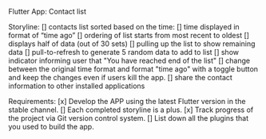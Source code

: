 Flutter App: Contact list

Storyline:
[] contacts list sorted based on the time:
    [] time displayed in format of “time ago”
    [] ordering of list starts from most recent to oldest
[] displays half of data (out of 30 sets)
    [] pulling up the list to show remaining data
[] pull-to-refresh to generate 5 random data to add to list
[] show indicator informing user that "You have reached end of the list"
[] change between the original time format and format "time ago" with a toggle button and keep the changes even if users kill the app.
[] share the contact information to other installed applications

Requirements:
[x] Develop the APP using the latest Flutter version in the stable channel. 
[] Each completed storyline is a plus. 
[x] Track progress of the project via Git version control system.
[] List down all the plugins that you used to build the app.